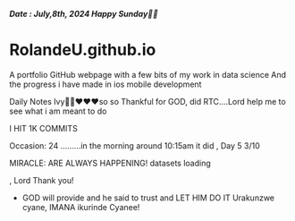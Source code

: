 ***Date : July,8th, 2024 Happy Sunday🫶🏾***
# RolandeU.github.io
 
A portfolio GitHub webpage with a few bits of my work in data science
And the progress i have made in ios mobile development 

Daily Notes
Ivy🙌🏽❤️❤️❤️so so Thankful for GOD, did RTC....Lord help me to see what i am meant to do

I HIT 1K COMMITS


Occasion: 24
.........in the morning around 10:15am it did , Day 5 3/10 

MIRACLE: ARE ALWAYS HAPPENING!
 datasets loading

, Lord Thank you!

- GOD will provide and he said to trust and LET HIM DO IT
Urakunzwe cyane, IMANA ikurinde Cyanee!





